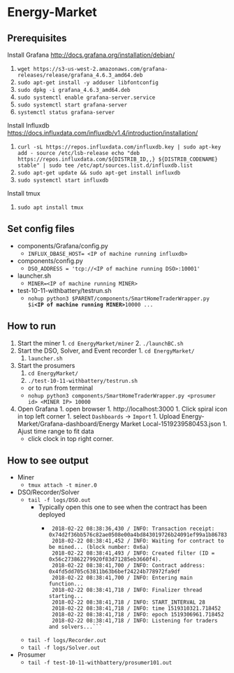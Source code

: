 # Energy-Market

## Prerequisites
Install Grafana http://docs.grafana.org/installation/debian/
  1. `wget https://s3-us-west-2.amazonaws.com/grafana-releases/release/grafana_4.6.3_amd64.deb`
  1. `sudo apt-get install -y adduser libfontconfig`
  1. `sudo dpkg -i grafana_4.6.3_amd64.deb`
  1. `sudo systemctl enable grafana-server.service`
  1. `sudo systemctl start grafana-server`
  1. `systemctl status grafana-server`

Install Influxdb https://docs.influxdata.com/influxdb/v1.4/introduction/installation/
  1. `curl -sL https://repos.influxdata.com/influxdb.key | sudo apt-key add -
      source /etc/lsb-release
      echo "deb https://repos.influxdata.com/${DISTRIB_ID,,} ${DISTRIB_CODENAME} stable" | sudo tee /etc/apt/sources.list.d/influxdb.list`
  1. `sudo apt-get update && sudo apt-get install influxdb`
  1. `sudo systemctl start influxdb`
  
Install tmux
  1. `sudo apt install tmux`


## Set config files
* components/Grafana/config.py
  * `INFLUX_DBASE_HOST= <IP of machine running influxdb>`
* components/config.py
  * `DSO_ADDRESS = 'tcp://<IP of machine running DSO>:10001'`
* launcher.sh
  * `MINER=<IP of machine running MINER>`  
* test-10-11-withbattery/testrun.sh
  * `nohup python3 $PARENT/components/SmartHomeTraderWrapper.py $i`**`<IP of machine running MINER>`**`10000 ...`
  
  
## How to run
  1. Start the miner
    1. `cd EnergyMarket/miner`
    2. `./launchBC.sh`
  1. Start the DSO, Solver, and Event recorder
    1. `cd EnergyMarket/`  
      1. `launcher.sh`
  1. Start the prosumers
     1. `cd EnergyMarket/`
     1. `./test-10-11-withbattery/testrun.sh`
     * or to run from terminal
     * `nohup python3 components/SmartHomeTraderWrapper.py <prosumer id> <MINER IP> 10000`
  1. Open Grafana
    1. open browser
    1. http://localhost:3000
    1. Click spiral icon in top left corner
    1. select `Dashboards` -> `Import`
    1. Upload Energy-Market/Grafana-dashboard/Energy Market Local-1519239580453.json
    1. Ajust time range to fit data
        * click clock in top right corner. 
        
## How to see output
  * Miner
     * `tmux attach -t miner.0`
  * DSO/Recorder/Solver
    * `tail -f logs/DSO.out`
      * Typically open this one to see when the contract has been deployed
        * ```2018-02-22 08:38:36,370 / INFO: Deploying contract...
           2018-02-22 08:38:36,430 / INFO: Transaction receipt: 0x74d2f36bb576c82ae0508e00a4bd843019726b24091ef99a1b86783ab034a54e
           2018-02-22 08:38:41,452 / INFO: Waiting for contract to be mined... (block number: 0x6a)
           2018-02-22 08:38:41,493 / INFO: Created filter (ID = 0x56c273862279920f83d71285eb3660f4).
           2018-02-22 08:38:41,700 / INFO: Contract address: 0x4fd5dd705c63811b63b6bef24224b778972fa9df
           2018-02-22 08:38:41,700 / INFO: Entering main function...
           2018-02-22 08:38:41,718 / INFO: Finalizer thread starting...
           2018-02-22 08:38:41,718 / INFO: START_INTERVAL 28
           2018-02-22 08:38:41,718 / INFO: time 1519310321.718452
           2018-02-22 08:38:41,718 / INFO: epoch 1519306961.718452
           2018-02-22 08:38:41,718 / INFO: Listening for traders and solvers...```
    * `tail -f logs/Recorder.out`
    * `tail -f logs/Solver.out`
  * Prosumer
    * `tail -f test-10-11-withbattery/prosumer101.out `

    
     

